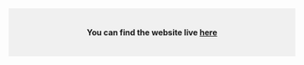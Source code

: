 <div style="background-color: #f0f0f0; padding: 20px;">

   **<p align='center'>You can find the website     live <a href="https://satyajit-patel.github.io/my_portfolio/">here</a></p>**
    

</div>



    

